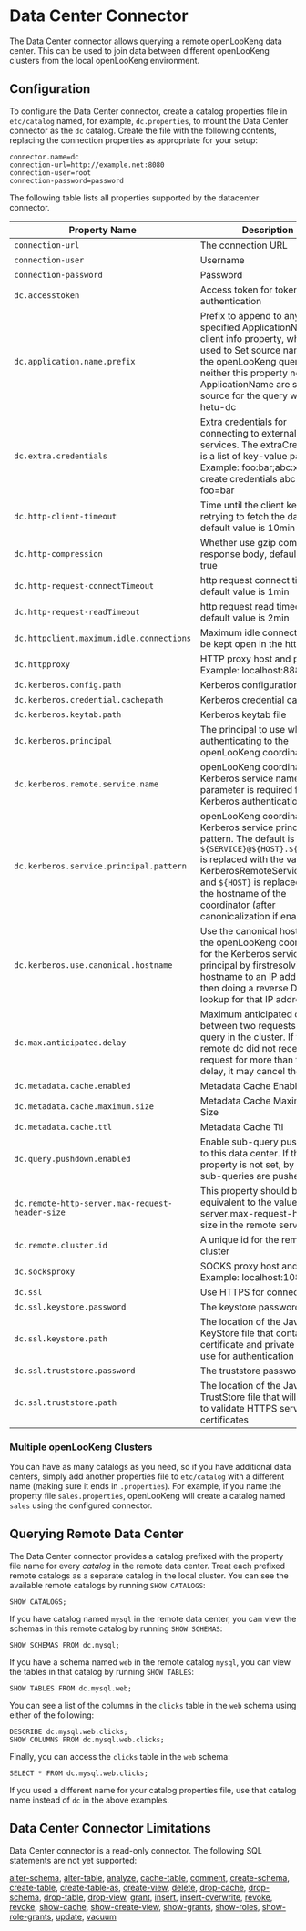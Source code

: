 Data Center Connector
====================

The Data Center connector allows querying a remote openLooKeng data center.
This can be used to join data between different openLooKeng clusters from the  local openLooKeng environment.

Configuration
-------------

To configure the Data Center connector, create a catalog properties file in `etc/catalog` named, for example, `dc.properties`, to mount the Data Center connector as the `dc` catalog. Create the file with the following contents, replacing the connection properties as appropriate for your setup:  

``` properties
connector.name=dc
connection-url=http://example.net:8080
connection-user=root
connection-password=password
```

The following table lists all properties supported by the datacenter connector.

| Property Name                                   | Description                                                                                                                                                                                                                                                    | Default              |
|-------------------------------------------------|----------------------------------------------------------------------------------------------------------------------------------------------------------------------------------------------------------------------------------------------------------------|----------------------|
| `connection-url`                                | The connection URL                                                                                                                                                                                                                                             |                      |
| `connection-user`                               | Username                                                                                                                                                                                                                                                       |                      |
| `connection-password`                           | Password                                                                                                                                                                                                                                                       |                      |
| `dc.accesstoken`                                | Access token for token based authentication                                                                                                                                                                                                                    |                      |
| `dc.application.name.prefix`                    | Prefix to append to any specified ApplicationName client info property, which is used to Set source name for the openLooKeng query. If neither this property nor ApplicationName are set, the source for the query will be hetu-dc                                    | `hetu-dc`            |
| `dc.extra.credentials`                          | Extra credentials for connecting to external services. The extraCredentials is a list of key-value pairs. Example: foo:bar;abc:xyz will create credentials abc=xyz and foo=bar                                                                                 |                      |
| `dc.http-client-timeout`                        | Time until the client keeps retrying to fetch the data, default value is 10min                                                                                                                                                                                 | `10.00m`             |
| `dc.http-compression`                           | Whether use gzip compress response body, default value is true                                                                                                                                                                                                 | `false`              |
| `dc.http-request-connectTimeout`                | http request connect timeout, default value is 1min                                                                                                                                                                                                            | `30.00s`             |
| `dc.http-request-readTimeout`                   | http request read timeout, default value is 2min                                                                                                                                                                                                               | `30.00s`             |
| `dc.httpclient.maximum.idle.connections`        | Maximum idle connections to be kept open in the http client                                                                                                                                                                                                    | `20`                 |
| `dc.httpproxy`                                  | HTTP proxy host and port. Example: localhost:8888                                                                                                                                                                                                              |                      |
| `dc.kerberos.config.path`                       | Kerberos configuration file                                                                                                                                                                                                                                    |                      |
| `dc.kerberos.credential.cachepath`              | Kerberos credential cache                                                                                                                                                                                                                                      |                      |
| `dc.kerberos.keytab.path`                       | Kerberos keytab file                                                                                                                                                                                                                                           |                      |
| `dc.kerberos.principal`                         | The principal to use when authenticating to the openLooKeng coordinator                                                                                                                                                                                               |                      |
| `dc.kerberos.remote.service.name`               | openLooKeng coordinator Kerberos service name. This parameter is required for Kerberos authentication                                                                                                                                                                 |                      |
| `dc.kerberos.service.principal.pattern`         | openLooKeng coordinator Kerberos service principal pattern. The default is `${SERVICE}@${HOST}.${SERVICE}` is replaced with the value of KerberosRemoteServiceName and `${HOST}` is replaced with the hostname of the coordinator (after canonicalization if enabled) | `${SERVICE}@${HOST}` |
| `dc.kerberos.use.canonical.hostname`            | Use the canonical hostname of the openLooKeng coordinator for the Kerberos service principal by firstresolving the hostname to an IP address and then doing a reverse DNS lookup for that IP address.                                                                 | `false`              |
| `dc.max.anticipated.delay`                      | Maximum anticipated delay between two requests for a query in the cluster. If the remote dc did not receive a request for more than this delay, it may cancel the query.                                                                                       | `10.00m`             |
| `dc.metadata.cache.enabled`                     | Metadata Cache Enabled                                                                                                                                                                                                                                         | `true`               |
| `dc.metadata.cache.maximum.size`                | Metadata Cache Maximum Size                                                                                                                                                                                                                                    | `10000`              |
| `dc.metadata.cache.ttl`                         | Metadata Cache Ttl                                                                                                                                                                                                                                             | `1.00s`              |
| `dc.query.pushdown.enabled`                     | Enable sub-query push down to this data center. If this property is not set, by default sub-queries are pushed down                                                                                                                                            | `true`               |
| `dc.remote-http-server.max-request-header-size` | This property should be equivalent to the value of http-server.max-request-header-size in the remote server                                                                                                                                                    | `4kB`                |
| `dc.remote.cluster.id`                          | A unique id for the remote cluster                                                                                                                                                                                                                             |                      |
| `dc.socksproxy`                                 | SOCKS proxy host and port. Example: localhost:1080                                                                                                                                                                                                             |                      |
| `dc.ssl`                                        | Use HTTPS for connections                                                                                                                                                                                                                                      | `false`              |
| `dc.ssl.keystore.password`                      | The keystore password                                                                                                                                                                                                                                          |                      |
| `dc.ssl.keystore.path`                          | The location of the Java KeyStore file that contains the certificate and private key to use for authentication                                                                                                                                                 |                      |
| `dc.ssl.truststore.password`                    | The truststore password                                                                                                                                                                                                                                        |                      |
| `dc.ssl.truststore.path`                        | The location of the Java TrustStore file that will be used to validate HTTPS server certificates                                                                                                                                                               |                      |

### Multiple openLooKeng Clusters

You can have as many catalogs as you need, so if you have additional data centers, simply add another properties file to `etc/catalog` with a different name (making sure it ends in `.properties`). For example, if
you name the property file `sales.properties`, openLooKeng will create a catalog named `sales` using the configured connector.

Querying Remote Data Center
---------------------------

The Data Center connector provides a catalog prefixed with the property file name for every *catalog* in the remote data center. Treat each prefixed remote catalogs as a separate catalog in the local cluster. You can see the available remote catalogs by running `SHOW CATALOGS`:

    SHOW CATALOGS;

If you have catalog named `mysql` in the remote data center, you can view the schemas in this remote catalog by running `SHOW SCHEMAS`:

    SHOW SCHEMAS FROM dc.mysql;

If you have a schema named `web` in the remote catalog `mysql`, you can view the tables in that catalog by running ``SHOW TABLES``:

    SHOW TABLES FROM dc.mysql.web;

You can see a list of the columns in the `clicks` table in the `web` schema using either of the following:

    DESCRIBE dc.mysql.web.clicks;
    SHOW COLUMNS FROM dc.mysql.web.clicks;

Finally, you can access the `clicks` table in the `web` schema:

    SELECT * FROM dc.mysql.web.clicks;

If you used a different name for your catalog properties file, use that catalog name instead of `dc` in the above examples.

Data Center Connector Limitations
---------------------------------

Data Center connector is a read-only connector. The following SQL statements are not yet supported:

[alter-schema](../sql/alter-schema), [alter-table](../sql/alter-table), [analyze](../sql/analyze), [cache-table](../sql/cache-table), [comment](../sql/comment), [create-schema](../sql/create-schema), [create-table](../sql/create-table), [create-table-as](../sql/create-table-as), [create-view](../sql/create-view), [delete](../sql/delete), [drop-cache](../sql/drop-cache), [drop-schema](../sql/drop-schema), [drop-table](../sql/drop-table), [drop-view](../sql/drop-view), [grant](../sql/grant), [insert](../sql/insert), [insert-overwrite](../sql/insert-overwrite), [revoke](../sql/revoke), [revoke](../sql/revoke), [show-cache](../sql/show-cache), [show-create-view](../sql/show-create-view), [show-grants](../sql/show-grants), [show-roles](../sql/show-roles), [show-role-grants](../sql/show-role-grants), [update](../sql/update), [vacuum](../sql/vacuum)